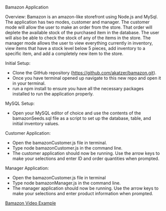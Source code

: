 Bamazon Application

Overview:
Bamazon is an amazon-like storefront using Node.js and MySql. The application has two modes, customer and manager. The customer mode will allow the user to make an order from the store. That order will deplete the available stock of the purchased item in the database. The user will also be able to check the stock of any of the items in the store. The manager mode allows the user to view everything currently in inventory, view items that have a stock level below 5 pieces, add inventory to a specific item, and add a completely new item to the store.

Initial Setup:
-	Clone the GitHub repository (https://github.com/akatzer/bamazon.git).
-	Once you have terminal opened up navigate to this new repo and open it in your terminal.
-	run a npm install to ensure you have all the necessary packages installed to run the application properly.

MySQL Setup:
-	Open your MySQL editor of choice and use the contents of the bamazonSeeds.sql file as a script to set up the database, table, and initial inventory values.

Customer Application:
-	Open the bamazonCustomer.js file in terminal.
-	Type node bamazonCustomer.js in the command line.
-	The customer application should now be running. Use the arrow keys to make your selections and enter ID and order quantities when prompted.

Manager Application:
-	Open the bamazonCustomer.js file in terminal
-	Type node bamazonManager.js in the command line.
-	The manager application should now be running. Use the arrow keys to make your selections and enter product information when prompted.

[Bamazon Video Example](https://drive.google.com/file/d/1N9C_lBV0gV3T4RQfFpBqZjO7XW5UQs2c/view)

